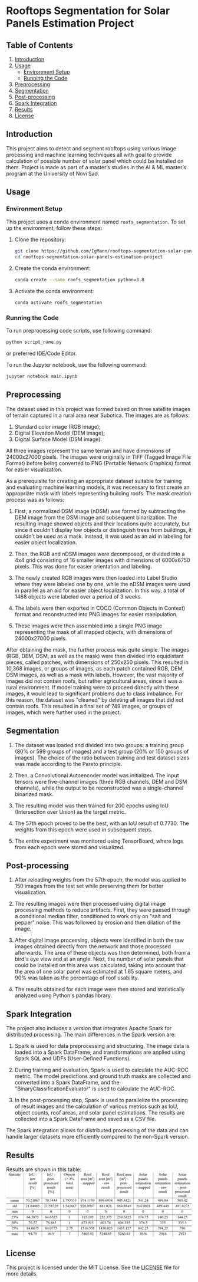 # Rooftops Segmentation for Solar Panels Estimation Project

## Table of Contents

1. [Introduction](#introduction)
2. [Usage](#usage)
   - [Environment Setup](#environment-setup)
   - [Running the Code](#running-the-code)
3. [Preprocessing](#preprocessing)
4. [Segmentation](#segmentation)
5. [Post-processing](#post-processing)
6. [Spark Integration](#spark-integration)
7. [Results](#results)
8. [License](#license)

## Introduction

This project aims to detect and segment rooftops using various image processing and machine learning techniques all with goal to provide calculation of possible number of solar panel which could be installed on them. 
Project is made as part of a master’s studies in the AI ​​& ML master’s program at the University of Novi Sad.

## Usage
### Environment Setup

This project uses a conda environment named `roofs_segmentation`. To set up the environment, follow these steps:

1. Clone the repository:
    ```bash
    git clone https://github.com/IgMann/rooftops-segmentation-solar-panels-estimation-project.git
    cd rooftops-segmentation-solar-panels-estimation-project
    ```

2. Create the conda environment:
    ```bash
    conda create --name roofs_segmentation python=3.8
    ```

3. Activate the conda environment:
    ```bash
    conda activate roofs_segmentation
    ```

### Running the Code

To run preprocessing code scripts, use following command:
```bash
python script_name.py
```
or preferred IDE/Code Editor. 

To run the Jupyter notebook, use the following command:
```bash
jupyter notebook main.ipynb
```

## Preprocessing

The dataset used in this project was formed based on three satellite images of terrain captured in a rural area near Subotica. The images are as follows:
1. Standard color image (RGB image);
2. Digital Elevation Model (DEM image);
3. Digital Surface Model (DSM image).

All three images represent the same terrain and have dimensions of 24000x27000 pixels. The images were originally in TIFF (Tagged Image File Format) before being converted to PNG (Portable Network Graphics) format for easier visualization.

As a prerequisite for creating an appropriate dataset suitable for training and evaluating machine learning models, it was necessary to first create an appropriate mask with labels representing building roofs. The mask creation process was as follows:

1. First, a normalized DSM image (nDSM) was formed by subtracting the DEM image from the DSM image and subsequent binarization. The resulting image showed objects and their locations quite accurately, but since it couldn't display low objects or distinguish trees from buildings, it couldn't be used as a mask. Instead, it was used as an aid in labeling for easier object localization.

2. Then, the RGB and nDSM images were decomposed, or divided into a 4x4 grid consisting of 16 smaller images with dimensions of 6000x6750 pixels. This was done for easier orientation and labeling.

3. The newly created RGB images were then loaded into Label Studio where they were labeled one by one, while the nDSM images were used in parallel as an aid for easier object localization. In this way, a total of 1468 objects were labeled over a period of 3 weeks.

4. The labels were then exported in COCO (Common Objects in Context) format and reconstructed into PNG images for easier manipulation.

5. These images were then assembled into a single PNG image representing the mask of all mapped objects, with dimensions of 24000x27000 pixels.

After obtaining the mask, the further process was quite simple. The images (RGB, DEM, DSM, as well as the mask) were then divided into equidistant pieces, called patches, with dimensions of 250x250 pixels. This resulted in 10,368 images, or groups of images, as each patch contained RGB, DEM, DSM images, as well as a mask with labels. However, the vast majority of images did not contain roofs, but rather agricultural areas, since it was a rural environment. If model training were to proceed directly with these images, it would lead to significant problems due to class imbalance. For this reason, the dataset was "cleaned" by deleting all images that did not contain roofs. This resulted in a final set of 749 images, or groups of images, which were further used in the project.

## Segmentation

1. The dataset was loaded and divided into two groups: a training group (80% or 599 groups of images) and a test group (20% or 150 groups of images). The choice of the ratio between training and test dataset sizes was made according to the Pareto principle.

2. Then, a Convolutional Autoencoder model was initialized. The input tensors were five-channel images (three RGB channels, DEM and DSM channels), while the output to be reconstructed was a single-channel binarized mask.

3. The resulting model was then trained for 200 epochs using IoU (Intersection over Union) as the target metric.

4. The 57th epoch proved to be the best, with an IoU result of 0.7730. The weights from this epoch were used in subsequent steps.

5. The entire experiment was monitored using TensorBoard, where logs from each epoch were stored and visualized.

## Post-processing

1. After reloading weights from the 57th epoch, the model was applied to 150 images from the test set while preserving them for better visualization.

2. The resulting images were then processed using digital image processing methods to reduce artifacts. First, they were passed through a conditional median filter, conditioned to work only on "salt and pepper" noise. This was followed by erosion and then dilation of the image.

3. After digital image processing, objects were identified in both the raw images obtained directly from the network and those processed afterwards. The area of these objects was then determined, both from a bird's eye view and at an angle. Next, the number of solar panels that could be installed on this area was calculated, taking into account that the area of one solar panel was estimated at 1.65 square meters, and 90% was taken as the percentage of roof usability.

4. The results obtained for each image were then stored and statistically analyzed using Python's pandas library.

## Spark Integration

The project also includes a version that integrates Apache Spark for distributed processing. The main differences in the Spark version are:

1. Spark is used for data preprocessing and structuring. The image data is loaded into a Spark DataFrame, and transformations are applied using Spark SQL and UDFs (User-Defined Functions).

2. During training and evaluation, Spark is used to calculate the AUC-ROC metric. The model predictions and ground truth masks are collected and converted into a Spark DataFrame, and the "BinaryClassificationEvaluator" is used to calculate the AUC-ROC.

3. In the post-processing step, Spark is used to parallelize the processing of result images and the calculation of various metrics such as IoU, object counts, roof areas, and solar panel estimations. The results are collected into a Spark DataFrame and saved as a CSV file.

The Spark integration allows for distributed processing of the data and can handle larger datasets more efficiently compared to the non-Spark version.

## Results

Results are shown in this table:
![Results statistics](results.png)

## License

This project is licensed under the MIT License. See the [LICENSE](./LICENSE) file for more details.